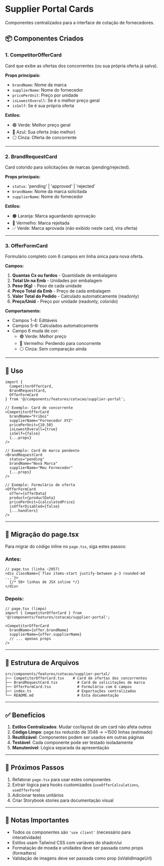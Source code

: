 # Supplier Portal Cards

Componentes centralizados para a interface de cotação de fornecedores.

## 📦 Componentes Criados

### 1. **CompetitorOfferCard**
Card que exibe as ofertas dos concorrentes (ou sua própria oferta já salva).

**Props principais:**
- `brandName`: Nome da marca
- `supplierName`: Nome do fornecedor
- `pricePerUnit`: Preço por unidade
- `isLowestOverall`: Se é o melhor preço geral
- `isSelf`: Se é sua própria oferta

**Estilos:**
- 🟢 Verde: Melhor preço geral
- 🔵 Azul: Sua oferta (não melhor)
- ⚪ Cinza: Oferta de concorrente

---

### 2. **BrandRequestCard**
Card colorido para solicitações de marcas (pending/rejected).

**Props principais:**
- `status`: 'pending' | 'approved' | 'rejected'
- `brandName`: Nome da marca solicitada
- `supplierName`: Nome do fornecedor

**Estilos:**
- 🟠 Laranja: Marca aguardando aprovação
- 🔴 Vermelho: Marca rejeitada
- ✅ Verde: Marca aprovada (não exibido neste card, vira oferta)

---

### 3. **OfferFormCard**
Formulário completo com 6 campos em linha única para nova oferta.

**Campos:**
1. **Quantas Cx ou fardos** - Quantidade de embalagens
2. **Total Un na Emb** - Unidades por embalagem
3. **Peso (Kg)** - Peso de cada unidade
4. **Preço Total da Emb** - Preço de cada embalagem
5. **Valor Total do Pedido** - Calculado automaticamente (readonly)
6. **Preço/Unid** - Preço por unidade (readonly, colorido)

**Comportamento:**
- Campos 1-4: Editáveis
- Campos 5-6: Calculados automaticamente
- Campo 6 muda de cor:
  - 🟢 Verde: Melhor preço
  - 🔴 Vermelho: Perdendo para concorrente
  - ⚪ Cinza: Sem comparação ainda

---

## 🎨 Uso

```tsx
import {
  CompetitorOfferCard,
  BrandRequestCard,
  OfferFormCard
} from '@/components/features/cotacao/supplier-portal';

// Exemplo: Card de concorrente
<CompetitorOfferCard
  brandName="Friboi"
  supplierName="Fornecedor XYZ"
  pricePerUnit={10.50}
  isLowestOverall={true}
  isSelf={false}
  {...props}
/>

// Exemplo: Card de marca pendente
<BrandRequestCard
  status="pending"
  brandName="Nova Marca"
  supplierName="Meu Fornecedor"
  {...props}
/>

// Exemplo: Formulário de oferta
<OfferFormCard
  offer={offerData}
  product={productData}
  pricePerUnit={calculatedPrice}
  isOfferDisabled={false}
  {...handlers}
/>
```

---

## 🔧 Migração do page.tsx

Para migrar do código inline no `page.tsx`, siga estes passos:

### Antes:
```tsx
// page.tsx (linha ~2957)
<div className={`flex items-start justify-between p-3 rounded-md ...`}>
  {/* 50+ linhas de JSX inline */}
</div>
```

### Depois:
```tsx
// page.tsx (limpo)
import { CompetitorOfferCard } from '@/components/features/cotacao/supplier-portal';

<CompetitorOfferCard
  brandName={offer.brandName}
  supplierName={offer.supplierName}
  // ... apenas props
/>
```

---

## 📐 Estrutura de Arquivos

```
src/components/features/cotacao/supplier-portal/
├── CompetitorOfferCard.tsx    # Card de ofertas dos concorrentes
├── BrandRequestCard.tsx         # Card de solicitações de marca
├── OfferFormCard.tsx            # Formulário com 6 campos
├── index.ts                     # Exportações centralizadas
└── README.md                    # Esta documentação
```

---

## ✅ Benefícios

1. **Estilos Centralizados**: Mudar cor/layout de um card não afeta outros
2. **Código Limpo**: page.tsx reduzido de 3548 → ~1500 linhas (estimado)
3. **Reutilizável**: Componentes podem ser usados em outras páginas
4. **Testável**: Cada componente pode ser testado isoladamente
5. **Manutenível**: Lógica separada da apresentação

---

## 🚀 Próximos Passos

1. Refatorar `page.tsx` para usar estes componentes
2. Extrair lógica para hooks customizados (`useOfferCalculations`, `useOfferForm`)
3. Adicionar testes unitários
4. Criar Storybook stories para documentação visual

---

## 📝 Notas Importantes

- Todos os componentes são `'use client'` (necessário para interatividade)
- Estilos usam Tailwind CSS com variáveis do shadcn/ui
- Formatação de moeda e unidades deve ser passada como props (formatters)
- Validação de imagens deve ser passada como prop (isValidImageUrl)
